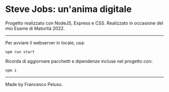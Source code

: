 # Steve Jobs: un'anima digitale

Progetto realizzato con NodeJS, Express e CSS.
Realizzato in occasione del mio Esame di Maturità 2022.

---

Per avviare il webserver in locale, usa:
```
npm run start
```

Ricorda di aggiornare pacchetti e dipendenze incluse nel progetto con:
```
npm i
```


---

Made by Francesco Peluso.
